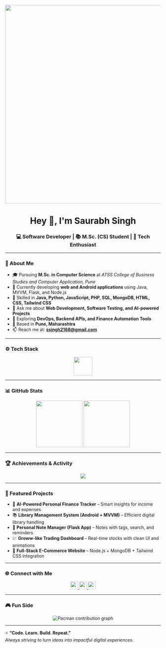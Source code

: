 <p align="center">
  <img width="2560" height="640" alt="SAURABH-SINGH16-readme-banner (2)" src="https://github.com/user-attachments/assets/90f3f124-5f3f-489d-8556-f55c4c74f6cb" />

</p>

<h1 align="center">Hey 👋, I'm Saurabh Singh</h1>
<h3 align="center">💻 Software Developer | 📚 M.Sc. (CS) Student | 🚀 Tech Enthusiast</h3>

---

### 🧠 About Me

- 🎓 Pursuing **M.Sc. in Computer Science** at *ATSS College of Business Studies and Computer Application, Pune*  
- 💼 Currently developing **web and Android applications** using Java, MVVM, Flask, and Node.js  
- 🧩 Skilled in **Java, Python, JavaScript, PHP, SQL, MongoDB, HTML, CSS, Tailwind CSS**  
- 💬 Ask me about **Web Development, Software Testing, and AI-powered Projects**  
- 🌱 Exploring **DevOps, Backend APIs, and Finance Automation Tools**  
- 📍 Based in **Pune, Maharashtra**  
- 📫 Reach me at: **ssingh2168@gmail.com**

---

### ⚙️ Tech Stack

<div align="center">
  <img src="https://skillicons.dev/icons?i=html,css,js,java,py,php,mysql,mongodb,tailwind,react,nodejs,express,flask,git,github,postman,vscode,androidstudio" height="60" />
</div>

---

### 📊 GitHub Stats

<div align="center">
  <img src="https://github-readme-stats.vercel.app/api?username=SAURABH-SINGH16&show_icons=true&theme=tokyonight&hide_border=true" height="150" />
  <img src="https://github-readme-streak-stats.herokuapp.com/?user=SAURABH-SINGH16&theme=tokyonight&hide_border=true" height="150" />
</div>

---

### 🏆 Achievements & Activity

<div align="center">
  <img src="https://github-profile-trophy.vercel.app/?username=SAURABH-SINGH16&theme=dracula&no-frame=true&margin-w=8&margin-h=8" />
</div>

---

### 🚀 Featured Projects

- 💼 **AI-Powered Personal Finance Tracker** – Smart insights for income and expenses  
- 📚 **Library Management System (Android + MVVM)** – Efficient digital library handling  
- 🧠 **Personal Note Manager (Flask App)** – Notes with tags, search, and reminders  
- 💹 **Groww-like Trading Dashboard** – Real-time stocks with clean UI and animations  
- 🛒 **Full-Stack E-Commerce Website** – Node.js + MongoDB + Tailwind CSS integration  

---

### 🌐 Connect with Me

<div align="center">
  <a href="https://www.linkedin.com/in/saurabh-singh" target="_blank">
    <img src="https://img.shields.io/static/v1?message=LinkedIn&logo=linkedin&label=&color=0077B5&style=for-the-badge" height="25" />
  </a>
  <a href="mailto:saurabhsingh.work@gmail.com">
    <img src="https://img.shields.io/static/v1?message=Gmail&logo=gmail&label=&color=D14836&style=for-the-badge" height="25" />
  </a>
  <a href="https://github.com/SAURABH-SINGH16" target="_blank">
    <img src="https://img.shields.io/static/v1?message=GitHub&logo=github&label=&color=181717&style=for-the-badge" height="25" />
  </a>
</div>

---

### 🎮 Fun Side

<p align="center">
  <img src="https://raw.githubusercontent.com/maurodesouza/maurodesouza/output/pacman-contribution-graph.svg" alt="Pacman contribution graph" />
</p>

---

⭐ **“Code. Learn. Build. Repeat.”**  
_Always striving to turn ideas into impactful digital experiences._
